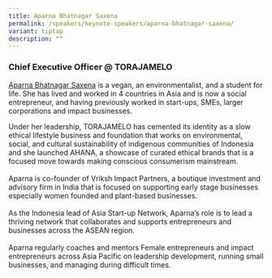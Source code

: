 ```yaml
---
title: Aparna Bhatnagar Saxena
permalink: /speakers/keynote-speakers/aparna-bhatnagar-saxena/
variant: tiptap
description: ""
---
```

<h3><strong>Chief Executive Officer @ TORAJAMELO</strong></h3>
<p><a href="https://www.linkedin.com/in/aparna-saxena/" rel="noopener nofollow" target="_blank">Aparna Bhatnagar Saxena</a> is
a vegan, an environmentalist, and a student for life. She has lived and
worked in 4 countries in Asia and is now a social entrepreneur, and having
previously worked in start-ups, SMEs, larger corporations and impact businesses.</p>
<p>Under her leadership, TORAJAMELO has cemented its identity as a slow ethical
lifestyle business and foundation that works on environmental, social,
and cultural sustainability of indigenous communities of Indonesia and
she launched AHANA, a showcase of curated ethical brands that is a focused
move towards making conscious consumerism mainstream.
<br>
<br>Aparna is co-founder of Vriksh Impact Partners, a boutique investment
and advisory firm in India that is focused on supporting early stage businesses
especially women founded and plant-based businesses.
<br>
<br>As the Indonesia lead of Asia Start-up Network, Aparna’s role is to lead
a thriving network that collaborates and supports entrepreneurs and businesses
across the ASEAN region.
<br>
<br>Aparna regularly coaches and mentors Female entrepreneurs and impact entrepreneurs
across Asia Pacific on leadership development, running small businesses,
and managing during difficult times.</p>
